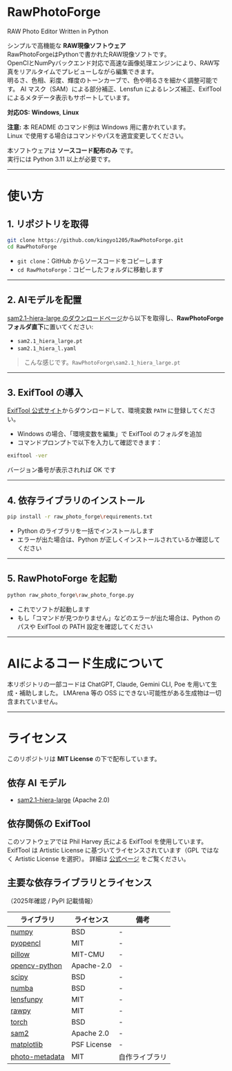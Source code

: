 # RawPhotoForge

RAW Photo Editor Written in Python

シンプルで高機能な **RAW現像ソフトウェア**   
RawPhotoForgeはPythonで書かれたRAW現像ソフトです。  
OpenClとNumPyバックエンド対応で高速な画像処理エンジンにより、RAW写真をリアルタイムでプレビューしながら編集できます。  
明るさ、色相、彩度、輝度のトーンカーブで、色や明るさを細かく調整可能です。
AI マスク（SAM）による部分補正、Lensfun によるレンズ補正、ExifTool によるメタデータ表示もサポートしています。



**対応OS:** **Windows**, **Linux** 

**注意:** 本 README のコマンド例は Windows 用に書かれています。  
Linux で使用する場合はコマンドやパスを適宜変更してください。


本ソフトウェアは **ソースコード配布のみ** です。  
実行には Python 3.11 以上が必要です。

---

# 使い方

## 1. リポジトリを取得
```bash
git clone https://github.com/kingyo1205/RawPhotoForge.git
cd RawPhotoForge
````

* `git clone`：GitHub からソースコードをコピーします
* `cd RawPhotoForge`：コピーしたフォルダに移動します

---

## 2. AIモデルを配置

[sam2.1-hiera-large のダウンロードページ](https://huggingface.co/facebook/sam2.1-hiera-large/tree/main)から以下を取得し、**RawPhotoForge フォルダ直下**に置いてください:

* `sam2.1_hiera_large.pt`
* `sam2.1_hiera_l.yaml`

> こんな感じです。`RawPhotoForge\sam2.1_hiera_large.pt`

---

## 3. ExifTool の導入

[ExifTool 公式サイト](https://exiftool.org/)からダウンロードして、環境変数 `PATH` に登録してください。

* Windows の場合、「環境変数を編集」で ExifTool のフォルダを追加
* コマンドプロンプトで以下を入力して確認できます：

```bash
exiftool -ver
```

バージョン番号が表示されれば OK です

---

## 4. 依存ライブラリのインストール

```bash
pip install -r raw_photo_forge\requirements.txt
```

* Python のライブラリを一括でインストールします
* エラーが出た場合は、Python が正しくインストールされているか確認してください

---

## 5. RawPhotoForge を起動

```bash
python raw_photo_forge\raw_photo_forge.py
```

* これでソフトが起動します
* もし「コマンドが見つかりません」などのエラーが出た場合は、Python のパスや ExifTool の PATH 設定を確認してください

---

# AIによるコード生成について

本リポジトリの一部コードは ChatGPT, Claude, Gemini CLI, Poe を用いて生成・補助しました。
LMArena 等の OSS にできない可能性がある生成物は一切含まれていません。

---

# ライセンス

このリポジトリは **MIT License** の下で配布しています。

## 依存 AI モデル

* [sam2.1-hiera-large](https://huggingface.co/facebook/sam2.1-hiera-large/tree/main) (Apache 2.0)

## 依存関係の ExifTool

このソフトウェアでは Phil Harvey 氏による ExifTool を使用しています。
ExifTool は Artistic License に基づいてライセンスされています（GPL ではなく Artistic License を選択）。
詳細は [公式ページ](https://dev.perl.org/licenses/artistic.html) をご覧ください。

## 主要な依存ライブラリとライセンス

（2025年確認 / PyPI 記載情報）

| ライブラリ                                                      | ライセンス       | 備考      |
| ---------------------------------------------------------- | ----------- | ------- |
| [numpy](https://pypi.org/project/numpy/)                   | BSD         | -       |
| [pyopencl](https://pypi.org/project/pyopencl/)             | MIT         | -       |
| [pillow](https://pypi.org/project/Pillow/)                 | MIT-CMU     | -       |
| [opencv-python](https://pypi.org/project/opencv-python/)   | Apache-2.0  | -       |
| [scipy](https://pypi.org/project/scipy/)                   | BSD         | -       |
| [numba](https://pypi.org/project/numba/)                   | BSD         | -       |
| [lensfunpy](https://pypi.org/project/lensfunpy/)           | MIT         | -       |
| [rawpy](https://pypi.org/project/rawpy/)                   | MIT         | -       |
| [torch](https://pypi.org/project/torch/)                   | BSD         | -       |
| [sam2](https://pypi.org/project/sam2/)                     | Apache 2.0  | -       |
| [matplotlib](https://pypi.org/project/matplotlib/)         | PSF License | -       |
| [photo-metadata](https://pypi.org/project/photo-metadata/) | MIT         | 自作ライブラリ |

